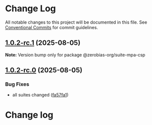 # Change Log

All notable changes to this project will be documented in this file.
See [Conventional Commits](https://conventionalcommits.org) for commit guidelines.

## [1.0.2-rc.1](https://github.com/zerobias-org/suite/compare/@zerobias-org/suite-mpa-csp@1.0.2-rc.0...@zerobias-org/suite-mpa-csp@1.0.2-rc.1) (2025-08-05)

**Note:** Version bump only for package @zerobias-org/suite-mpa-csp





## [1.0.2-rc.0](https://github.com/zerobias-org/suite/compare/@zerobias-org/suite-mpa-csp@1.0.1...@zerobias-org/suite-mpa-csp@1.0.2-rc.0) (2025-08-05)


### Bug Fixes

* all suites changed ([fa57fa1](https://github.com/zerobias-org/suite/commit/fa57fa1af7628003297df46b2d7740fe95bd2666))





# Change log
